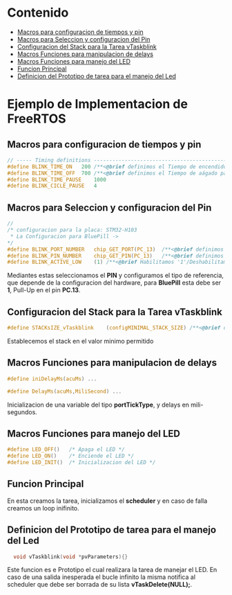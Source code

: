 # Contenido
* [Macros para configuracion de tiempos y pin](#macros-para-configuracion-de-tiempos-y-pin)
* [Macros para Seleccion y configuracion del Pin](#macros-para-seleccion-y-configuracion-del-pin)
* [Configuracion del Stack para la Tarea vTaskblink](#configuracion-del-stack-para-la-tarea-vtaskblink)
* [Macros Funciones para manipulacion de delays](#macros-funciones-para-manipulacion-de-delays)
* [Macros Funciones para manejo del LED](#macros-funciones-para-manejo-del-led)
* [Funcion Principal](#funcion-principal)
* [Definicion del Prototipo de tarea para el manejo del Led](#definicion-del-prototipo-de-tarea-para-el-manejo-del-led)

# Ejemplo de Implementacion de FreeRTOS

## Macros para configuracion de tiempos y pin 
~~~ c   
// ----- Timing definitions -------------------------------------------------
#define BLINK_TIME_ON   200 /**<@brief definimos el Tiempo de encendido para el LED */
#define BLINK_TIME_OFF  700 /**<@brief definimos el Tiempo de aágado para el LED */
#define BLINK_TIME_PAUSE    1000  
#define BLINK_CICLE_PAUSE   4
~~~

## Macros para Seleccion y configuracion del Pin 
~~~ c
//
/* configuracion para la placa: STM32-H103
 * La Configuracion para BluePill ->
*/
#define BLINK_PORT_NUMBER   chip_GET_PORT(PC_13)  /**<@brief definimos el Puerto para el LED */
#define BLINK_PIN_NUMBER    chip_GET_PIN(PC_13)   /**<@brief definimos el Pin del LED */
#define BLINK_ACTIVE_LOW    (1) /**<@brief Habilitamos '1'/Deshabilitamos '0' el pull up del LED*/
~~~
Mediantes estas seleccionamos el **PIN** y configuramos el tipo de referencia, que depende de la configuracion del hardware, para **BluePill** esta debe ser **1**, Pull-Up en el pin **PC.13**.

## Configuracion del Stack para la Tarea vTaskblink
~~~ c
#define STACKsIZE_vTaskblink    (configMINIMAL_STACK_SIZE) /**<@brief definimos el tamaño del STACK de memoria para la tarea que maneja del LED */
~~~
Establecemos el stack en el valor minimo permitido


## Macros Funciones para manipulacion de delays
~~~ c
#define iniDelayMs(acuMs) ...

#define DelayMs(acuMs,MiliSecond) ...
~~~
Inicializacion de una variable del tipo **portTickType**, y delays en mili-segundos.


## Macros Funciones para manejo del LED
~~~ c
#define LED_OFF()   /* Apaga el LED */
#define LED_ON()    /* Enciende el LED */
#define LED_INIT()  /* Inicializacion del LED */
~~~

## Funcion Principal 
En esta creamos la tarea, inicializamos el **scheduler** y en caso de falla creamos un loop inifinito.


## Definicion del Prototipo de tarea para el manejo del Led
~~~ c 
  void vTaskblink(void *pvParameters){}
~~~ 
Este funcion es e Prototipo el cual realizara la tarea de manejar el LED. En caso de una salida inesperada el bucle infinito la misma notifica al scheduler que debe ser borrada de su lista **vTaskDelete(NULL);**.
